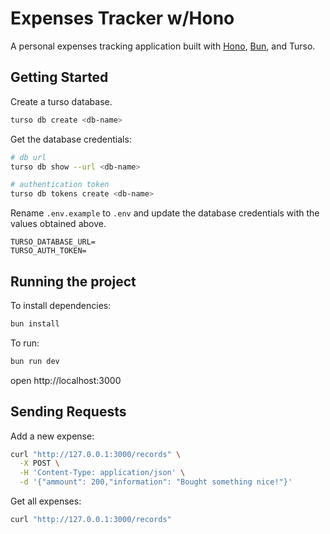 # Expenses Tracker w/Hono

A personal expenses tracking application built with [Hono](https://hono.dev/), [Bun](https://bun.sh/), and Turso.

## Getting Started

Create a turso database.

```sh
turso db create <db-name>
```

Get the database credentials:

```sh
# db url
turso db show --url <db-name>

# authentication token
turso db tokens create <db-name>
```

Rename `.env.example` to `.env` and update the database credentials with the values obtained above.

```text
TURSO_DATABASE_URL=
TURSO_AUTH_TOKEN=
```

## Running the project

To install dependencies:
```sh
bun install
```

To run:
```sh
bun run dev
```

open http://localhost:3000

## Sending Requests

Add a new expense:

```sh
curl "http://127.0.0.1:3000/records" \
  -X POST \
  -H 'Content-Type: application/json' \
  -d '{"ammount": 200,"information": "Bought something nice!"}'
```

Get all expenses:

```sh
curl "http://127.0.0.1:3000/records"
```
